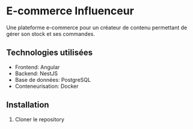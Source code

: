 # E-commerce Influenceur

Une plateforme e-commerce pour un créateur de contenu permettant de gérer son stock et ses commandes.

## Technologies utilisées

- Frontend: Angular
- Backend: NestJS
- Base de données: PostgreSQL
- Conteneurisation: Docker

## Installation

1. Cloner le repository